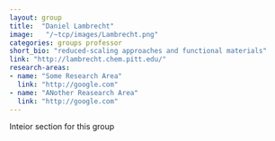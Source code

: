 ```yaml
---
layout: group
title:  "Daniel Lambrecht"
image:   "/~tcp/images/Lambrecht.png"
categories: groups professor
short_bio: "reduced-scaling approaches and functional materials"
link: "http://lambrecht.chem.pitt.edu/"
research-areas: 
- name: "Some Research Area"
  link: "http://google.com"
- name: "ANother Reasearch Area"
  link: "http://google.com"	
---
```

Inteior section for this group 